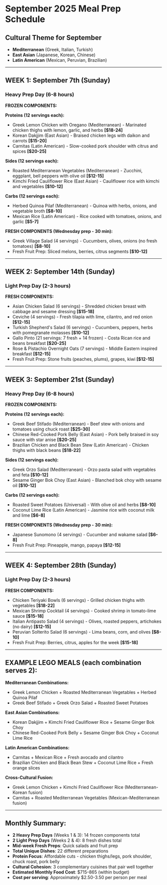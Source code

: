 # September 2025 Meal Prep Schedule

## Cultural Theme for September
- **Mediterranean** (Greek, Italian, Turkish)
- **East Asian** (Japanese, Korean, Chinese)
- **Latin American** (Mexican, Peruvian, Brazilian)

---

## WEEK 1: September 7th (Sunday)
### Heavy Prep Day (6-8 hours)

**FROZEN COMPONENTS:**

**Proteins (12 servings each):**
- Greek Lemon Chicken with Oregano (Mediterranean) - Marinated chicken thighs with lemon, garlic, and herbs **[$18-24]**
- Korean Dakjjim (East Asian) - Braised chicken legs with daikon and carrots **[$15-20]**
- Carnitas (Latin American) - Slow-cooked pork shoulder with citrus and spices **[$20-25]**

**Sides (12 servings each):**
- Roasted Mediterranean Vegetables (Mediterranean) - Zucchini, eggplant, bell peppers with olive oil **[$12-15]**
- Kimchi Fried Cauliflower Rice (East Asian) - Cauliflower rice with kimchi and vegetables **[$10-12]**

**Carbs (12 servings each):**
- Herbed Quinoa Pilaf (Mediterranean) - Quinoa with herbs, onions, and vegetable broth **[$8-10]**
- Mexican Rice (Latin American) - Rice cooked with tomatoes, onions, and garlic **[$5-7]**

**FRESH COMPONENTS (Wednesday prep - 30 min):**
- Greek Village Salad (4 servings) - Cucumbers, olives, onions (no fresh tomatoes) **[$8-10]**
- Fresh Fruit Prep: Sliced melons, berries, citrus segments **[$10-12]**

---

## WEEK 2: September 14th (Sunday)
### Light Prep Day (2-3 hours)

**FRESH COMPONENTS:**
- Asian Chicken Salad (6 servings) - Shredded chicken breast with cabbage and sesame dressing **[$15-18]**
- Ceviche (4 servings) - Fresh tilapia with lime, cilantro, and red onion **[$12-15]**
- Turkish Shepherd's Salad (6 servings) - Cucumbers, peppers, herbs with pomegranate molasses **[$10-12]**
- Gallo Pinto (21 servings: 7 fresh + 14 frozen) - Costa Rican rice and beans breakfast **[$20-25]**
- Rose & Pistachio Overnight Oats (7 servings) - Middle Eastern inspired breakfast **[$12-15]**
- Fresh Fruit Prep: Stone fruits (peaches, plums), grapes, kiwi **[$12-15]**

---

## WEEK 3: September 21st (Sunday)
### Heavy Prep Day (6-8 hours)

**FROZEN COMPONENTS:**

**Proteins (12 servings each):**
- Greek Beef Stifado (Mediterranean) - Beef stew with onions and tomatoes using chuck roast **[$25-30]**
- Chinese Red-Cooked Pork Belly (East Asian) - Pork belly braised in soy sauce with star anise **[$20-25]**
- Brazilian Chicken and Black Bean Stew (Latin American) - Chicken thighs with black beans **[$18-22]**

**Sides (12 servings each):**
- Greek Orzo Salad (Mediterranean) - Orzo pasta salad with vegetables and feta **[$10-12]**
- Sesame Ginger Bok Choy (East Asian) - Blanched bok choy with sesame oil **[$10-12]**

**Carbs (12 servings each):**
- Roasted Sweet Potatoes (Universal) - With olive oil and herbs **[$8-10]**
- Coconut Lime Rice (Latin American) - Jasmine rice with coconut milk and lime **[$6-8]**

**FRESH COMPONENTS (Wednesday prep - 30 min):**
- Japanese Sunomono (4 servings) - Cucumber and wakame salad **[$6-8]**
- Fresh Fruit Prep: Pineapple, mango, papaya **[$12-15]**

---

## WEEK 4: September 28th (Sunday)
### Light Prep Day (2-3 hours)

**FRESH COMPONENTS:**
- Chicken Teriyaki Bowls (6 servings) - Grilled chicken thighs with vegetables **[$18-22]**
- Mexican Shrimp Cocktail (4 servings) - Cooked shrimp in tomato-lime sauce **[$15-18]**
- Italian Antipasto Salad (4 servings) - Olives, roasted peppers, artichokes (no dairy) **[$12-15]**
- Peruvian Solterito Salad (6 servings) - Lima beans, corn, and olives **[$8-10]**
- Fresh Fruit Prep: Berries, citrus, apples for the week **[$15-18]**

---

## EXAMPLE LEGO MEALS (each combination serves 2):

**Mediterranean Combinations:**
- Greek Lemon Chicken + Roasted Mediterranean Vegetables + Herbed Quinoa Pilaf
- Greek Beef Stifado + Greek Orzo Salad + Roasted Sweet Potatoes

**East Asian Combinations:**
- Korean Dakjjim + Kimchi Fried Cauliflower Rice + Sesame Ginger Bok Choy
- Chinese Red-Cooked Pork Belly + Sesame Ginger Bok Choy + Coconut Lime Rice

**Latin American Combinations:**
- Carnitas + Mexican Rice + Fresh avocado and cilantro
- Brazilian Chicken and Black Bean Stew + Coconut Lime Rice + Fresh orange slices

**Cross-Cultural Fusion:**
- Greek Lemon Chicken + Kimchi Fried Cauliflower Rice (Mediterranean-Korean fusion)
- Carnitas + Roasted Mediterranean Vegetables (Mexican-Mediterranean fusion)

---

## Monthly Summary:
- **2 Heavy Prep Days** (Weeks 1 & 3): 14 frozen components total
- **2 Light Prep Days** (Weeks 2 & 4): 8 fresh dishes total
- **Mid-week Fresh Preps**: Quick salads and fruit prep
- **Total Unique Dishes**: 22 different preparations
- **Protein Focus**: Affordable cuts - chicken thighs/legs, pork shoulder, chuck roast, pork belly
- **Cultural Cohesion**: 3 complementary cuisines that pair well together
- **Estimated Monthly Food Cost**: $715-865 (within budget)
- **Cost per serving**: Approximately $2.50-3.50 per person per meal